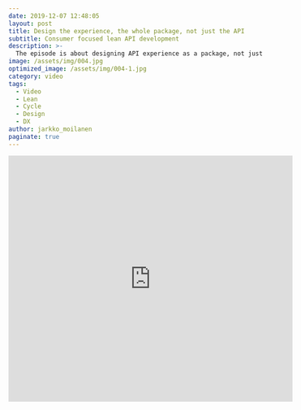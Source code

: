 ```yaml
---
date: 2019-12-07 12:48:05
layout: post
title: Design the experience, the whole package, not just the API
subtitle: Consumer focused lean API development
description: >-
  The episode is about designing API experience as a package, not just designing an API. Model is drawn from experience gained in developing agile and lean API development model for Platform of Trust.
image: /assets/img/004.jpg
optimized_image: /assets/img/004-1.jpg
category: video
tags:
  - Video
  - Lean
  - Cycle
  - Design
  - DX
author: jarkko_moilanen
paginate: true
---
```


<iframe width="560" height="485" src="https://www.youtube.com/embed/yUHgEBPs_tc" frameborder="0" allow="accelerometer; autoplay; encrypted-media; gyroscope; picture-in-picture" allowfullscreen></iframe>
